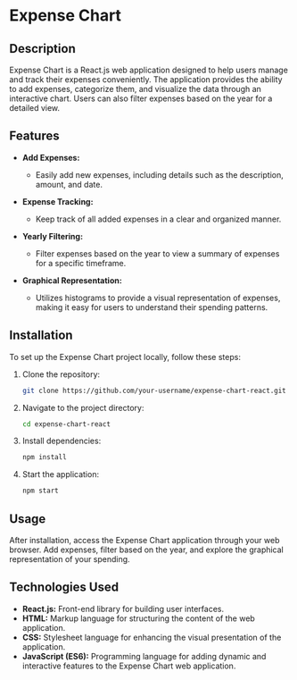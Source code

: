 # Expense Chart

## Description

Expense Chart is a React.js web application designed to help users manage and track their expenses conveniently. The application provides the ability to add expenses, categorize them, and visualize the data through an interactive chart. Users can also filter expenses based on the year for a detailed view.

## Features

- **Add Expenses:**
  - Easily add new expenses, including details such as the description, amount, and date.

- **Expense Tracking:**
  - Keep track of all added expenses in a clear and organized manner.

- **Yearly Filtering:**
  - Filter expenses based on the year to view a summary of expenses for a specific timeframe.

- **Graphical Representation:**
  - Utilizes histograms to provide a visual representation of expenses, making it easy for users to understand their spending patterns.

## Installation

To set up the Expense Chart project locally, follow these steps:

1. Clone the repository:
   ```bash
   git clone https://github.com/your-username/expense-chart-react.git

2. Navigate to the project directory:
   ```bash
   cd expense-chart-react

3. Install dependencies:
   ```bash
   npm install

4. Start the application:
   ```bash
   npm start

## Usage

After installation, access the Expense Chart application through your web browser. Add expenses, filter based on the year, and explore the graphical representation of your spending.

## Technologies Used

- **React.js:** Front-end library for building user interfaces.
- **HTML:** Markup language for structuring the content of the web application.
- **CSS:** Stylesheet language for enhancing the visual presentation of the application.
- **JavaScript (ES6):** Programming language for adding dynamic and interactive features to the Expense Chart web application.
